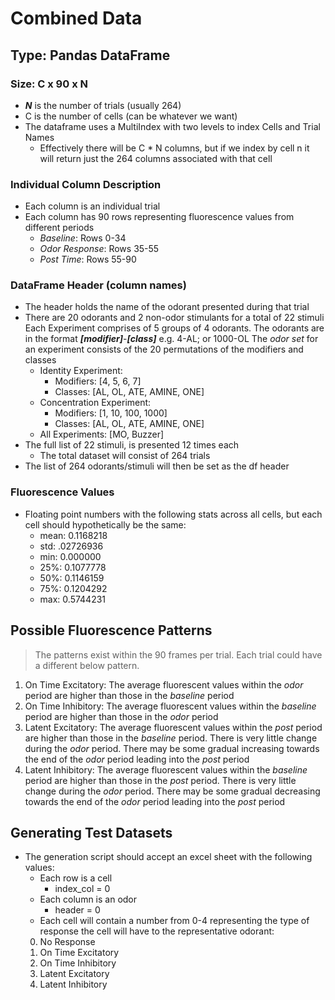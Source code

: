 
# Combined Data
## Type: Pandas DataFrame
### Size: C x 90 x N
 - ***N*** is the number of trials (usually 264)
 - C is the number of cells (can be whatever we want)
 - The dataframe uses a MultiIndex with two levels to index Cells and Trial Names
	 - Effectively there will be C * N columns, but if we index by cell n it will return just the 264 columns associated with that cell
### Individual Column Description
- Each column is an individual trial
- Each column has 90 rows representing fluorescence values from different periods
	- *Baseline*: Rows 0-34
	- *Odor Response*: Rows 35-55
	- *Post Time*: Rows 55-90
### DataFrame Header (column names)
- The header holds the name of the odorant presented during that trial
- There are 20 odorants and 2 non-odor stimulants for a total of 22 stimuli
		Each Experiment comprises of 5 groups of 4 odorants. The odorants are in the format ***\[modifier\]***-***\[class\]*** e.g. 4-AL; or 1000-OL
		The *odor set* for an experiment consists of the 20 permutations of the modifiers and classes
	- Identity Experiment:
		- Modifiers: \[4, 5, 6, 7]
		- Classes: \[AL, OL, ATE, AMINE, ONE]
	- Concentration Experiment:
		- Modifiers: \[1, 10, 100, 1000]
		- Classes: \[AL, OL, ATE, AMINE, ONE]
	- All Experiments: \[MO, Buzzer]
- The full list of 22 stimuli, is presented 12 times each
	- The total dataset will consist of 264 trials
- The list of 264 odorants/stimuli will then be set as the df header

### Fluorescence Values
- Floating point numbers with the following stats across all cells, but each cell should hypothetically be the same:
	- mean: 0.1168218
	- std: .02726936
	- min: 0.000000
	- 25%: 0.1077778
	- 50%: 0.1146159
	- 75%: 0.1204292
	- max: 0.5744231  


## Possible Fluorescence Patterns
> The patterns exist within the 90 frames per trial. Each trial could have a different below pattern.
1) On Time Excitatory: The average fluorescent values within the *odor* period are higher than those in the *baseline* period
2) On Time Inhibitory: The average fluorescent values within the *baseline* period are higher than those in the *odor* period
3) Latent Excitatory: The average fluorescent values within the *post* period are higher than those in the *baseline* period. There is very little change during the *odor* period. There may be some gradual increasing towards the end of the *odor* period leading into the *post* period
4) Latent Inhibitory: The average fluorescent values within the *baseline* period are higher than those in the *post* period. There is very little change during the *odor* period. There may be some gradual decreasing towards the end of the *odor* period leading into the *post* period

## Generating Test Datasets
- The generation script should accept an excel sheet with the following values:
	- Each row is a cell
		- index_col = 0
	- Each column is an odor
		- header = 0
	- Each cell will contain a number from 0-4 representing the type of response the cell will have to the representative odorant:
	0) No Response
	1) On Time Excitatory
	2) On Time Inhibitory
	3) Latent Excitatory
	4) Latent Inhibitory